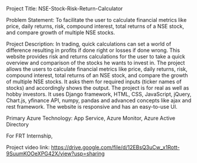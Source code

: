 Project Title: NSE-Stock-Risk-Return-Calculator

Problem Statement: To facilitate the user to calculate financial metrics like price, daily returns, risk, compound interest, total returns of a NSE stock, and compare growth of multiple NSE stocks.

Project Description: In trading, quick calculations can set a world of difference resulting in profits if done right or losses if done wrong. This website provides risk and returns calculations for the user to take a quick overview and comparison of the stocks he wants to invest in. The project allows the users to calculate financial metrics like price, daily returns, risk, compound interest, total returns of an NSE stock, and compare the growth of multiple NSE stocks. It asks them for required inputs (ticker names of stocks) and accordingly shows the output. The project is for real as well as hobby investors. It uses Django framework, HTML, CSS, JavaScript, jQuery, Chart.js, yfinance API, numpy, pandas and advanced concepts like ajax and rest framework. The website is responsive and has an easy-to-use UI.

Primary Azure Technology: App Service, Azure Monitor, Azure Active Directory

For FRT Internship,

Project video link: https://drive.google.com/file/d/12EBsQ3uCw_x1Rott-9SuumKOOeXPG42X/view?usp=sharing

